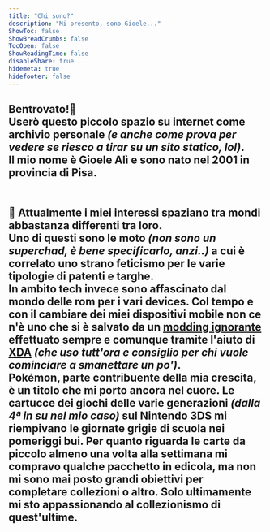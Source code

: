 ```yaml
---
title: "Chi sono?"
description: "Mi presento, sono Gioele..."
ShowToc: false
ShowBreadCrumbs: false
TocOpen: false
ShowReadingTime: false
disableShare: true
hidemeta: true
hidefooter: false
---
```


<b>Bentrovato!🫡</b><br>
Userò questo piccolo spazio su internet come archivio personale <i>(e anche come prova per vedere se riesco a tirar su un sito statico, lol)</i>.<br>
Il mio nome è Gioele Alì e sono nato nel 2001 in provincia di Pisa.<br><br>
---
🎲
Attualmente i miei interessi spaziano tra mondi abbastanza differenti tra loro.<br>
Uno di questi sono le moto <i>(non sono un superchad, è bene specificarlo, anzi..)</i> a cui è correlato uno strano feticismo per le varie tipologie di patenti e targhe.<br>
In ambito tech invece sono affascinato dal mondo delle rom per i vari devices. Col tempo e con il cambiare dei miei dispositivi mobile non ce n'è uno che si è salvato da un [modding ignorante](https://it.wikipedia.org/wiki/Modding#Modding_dispositivi_mobili) effettuato sempre e comunque tramite l'aiuto di [XDA](https://www.xda-developers.com/) <i>(che uso tutt'ora e consiglio per chi vuole cominciare a smanettare un po')</i>.<br>
Pokémon, parte contribuente della mia crescita, è un titolo che mi porto ancora nel cuore. Le cartucce dei giochi delle varie generazioni <i>(dalla 4ª in su nel mio caso)</i> sul Nintendo 3DS mi riempivano le giornate grigie di scuola nei pomeriggi bui. Per quanto riguarda le carte da piccolo almeno una volta alla settimana mi compravo qualche pacchetto in edicola, ma non mi sono mai posto grandi obiettivi per completare collezioni o altro. Solo ultimamente mi sto appassionando al collezionismo di quest'ultime.<br><br>
---
